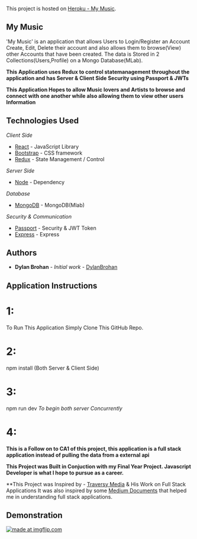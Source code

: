 This project is hosted on [Heroku - My Music](https://still-forest-16737.herokuapp.com/).

## My Music

'My Music' is an application that allows Users to Login/Register an Account Create, Edit, Delete their account and also allows them to browse(View) other Accounts that have been created. The data is Stored in 2 Collections(Users,Profile) on a Mongo Database(MLab).

**This Application uses Redux to control statemanagement throughout the application and has Server & Client Side Security using Passport & JWTs**

**This Application Hopes to allow Music lovers and Artists to browse and connect with one another while also allowing them to view other users Information**

## Technologies Used

_Client Side_

- [React](https://reactjs.org/docs/getting-started.html) - JavaScript Library
- [Bootstrap](https://react-bootstrap.github.io/getting-started/introduction) - CSS framework
- [Redux](https://redux.js.org/) - State Management / Control

_Server Side_

- [Node](https://nodejs.org/en/) - Dependency

_Database_

- [MongoDB](https://redux.js.org/) - MongoDB(Mlab)

_Security & Communication_

- [Passport](http://www.passportjs.org/) - Security & JWT Token
- [Express](https://expressjs.com/) - Express

## Authors

- **Dylan Brohan** - _Initial work_ - [DylanBrohan](https://github.com/DylanBrohan)

## Application Instructions

# 1:

To Run This Application Simply Clone This GitHub Repo.

# 2:

npm install (Both Server & Client Side)

# 3:

npm run dev
_To begin both server Concurrently_

# 4:

**This is a Follow on to CA1 of this project, this application is a full stack application instead of pulling the data from a external api**

**This Project was Built in Conjuction with my Final Year Project. Javascript Developer is what I hope to pursue as a career.**

\*\*This Project was Inspired by - [Traversy Media](https://github.com/bradtraversy) & His Work on Full Stack Applications It was also inspired by some [Medium Documents](https://medium.com/javascript-in-plain-english/full-stack-mongodb-react-node-js-express-js-in-one-simple-app-6cc8ed6de274)
that helped me in understanding full stack applications.

## Demonstration

<a href="https://imgflip.com/gif/2xrquj"><img src="https://i.imgflip.com/2xrquj.gif" title="made at imgflip.com"/></a>
